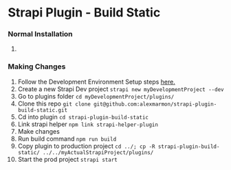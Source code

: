 # Strapi Plugin - Build Static

### Normal Installation
1.

### Making Changes
1. Follow the Development Environment Setup steps [here.](https://github.com/alexmarmon/strapi/blob/master/docs/3.x.x/en/plugin-development/quick-start.md)
2. Create a new Strapi Dev project `strapi new myDevelopmentProject --dev`
3. Go to plugins folder `cd myDevelopmentProject/plugins/`
4. Clone this repo `git clone git@github.com:alexmarmon/strapi-plugin-build-static.git`
5. Cd into plugin `cd strapi-plugin-build-static`
6. Link strapi helper `npm link strapi-helper-plugin`
7. Make changes
8. Run build command `npm run build`
9. Copy plugin to production project `cd ../; cp -R strapi-plugin-build-static/ ../../myActualStrapiProject/plugins/`
10. Start the prod project `strapi start`